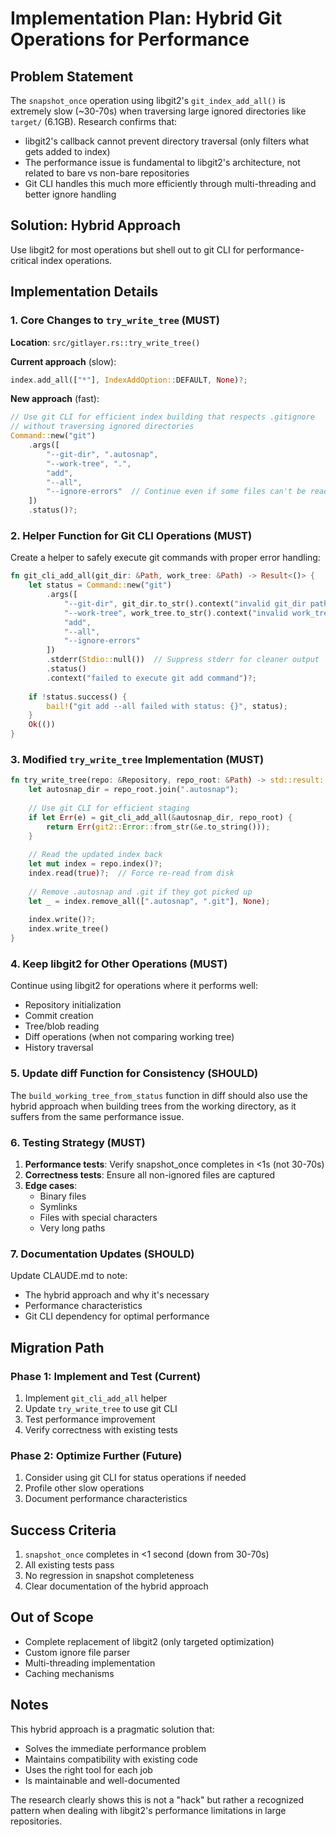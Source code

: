 # Implementation Plan: Hybrid Git Operations for Performance

## Problem Statement
The `snapshot_once` operation using libgit2's `git_index_add_all()` is extremely slow (~30-70s) when traversing large ignored directories like `target/` (6.1GB). Research confirms that:
- libgit2's callback cannot prevent directory traversal (only filters what gets added to index)
- The performance issue is fundamental to libgit2's architecture, not related to bare vs non-bare repositories
- Git CLI handles this much more efficiently through multi-threading and better ignore handling

## Solution: Hybrid Approach
Use libgit2 for most operations but shell out to git CLI for performance-critical index operations.

## Implementation Details

### 1. Core Changes to `try_write_tree` (MUST)

**Location**: `src/gitlayer.rs::try_write_tree()`

**Current approach** (slow):
```rust
index.add_all(["*"], IndexAddOption::DEFAULT, None)?;
```

**New approach** (fast):
```rust
// Use git CLI for efficient index building that respects .gitignore
// without traversing ignored directories
Command::new("git")
    .args([
        "--git-dir", ".autosnap",
        "--work-tree", ".",
        "add", 
        "--all",
        "--ignore-errors"  // Continue even if some files can't be read
    ])
    .status()?;
```

### 2. Helper Function for Git CLI Operations (MUST)

Create a helper to safely execute git commands with proper error handling:

```rust
fn git_cli_add_all(git_dir: &Path, work_tree: &Path) -> Result<()> {
    let status = Command::new("git")
        .args([
            "--git-dir", git_dir.to_str().context("invalid git_dir path")?,
            "--work-tree", work_tree.to_str().context("invalid work_tree path")?,
            "add",
            "--all",
            "--ignore-errors"
        ])
        .stderr(Stdio::null())  // Suppress stderr for cleaner output
        .status()
        .context("failed to execute git add command")?;
    
    if !status.success() {
        bail!("git add --all failed with status: {}", status);
    }
    Ok(())
}
```

### 3. Modified `try_write_tree` Implementation (MUST)

```rust
fn try_write_tree(repo: &Repository, repo_root: &Path) -> std::result::Result<Oid, git2::Error> {
    let autosnap_dir = repo_root.join(".autosnap");
    
    // Use git CLI for efficient staging
    if let Err(e) = git_cli_add_all(&autosnap_dir, repo_root) {
        return Err(git2::Error::from_str(&e.to_string()));
    }
    
    // Read the updated index back
    let mut index = repo.index()?;
    index.read(true)?;  // Force re-read from disk
    
    // Remove .autosnap and .git if they got picked up
    let _ = index.remove_all([".autosnap", ".git"], None);
    
    index.write()?;
    index.write_tree()
}
```

### 4. Keep libgit2 for Other Operations (MUST)

Continue using libgit2 for operations where it performs well:
- Repository initialization
- Commit creation
- Tree/blob reading
- Diff operations (when not comparing working tree)
- History traversal

### 5. Update diff Function for Consistency (SHOULD)

The `build_working_tree_from_status` function in diff should also use the hybrid approach when building trees from the working directory, as it suffers from the same performance issue.

### 6. Testing Strategy (MUST)

1. **Performance tests**: Verify snapshot_once completes in <1s (not 30-70s)
2. **Correctness tests**: Ensure all non-ignored files are captured
3. **Edge cases**: 
   - Binary files
   - Symlinks  
   - Files with special characters
   - Very long paths

### 7. Documentation Updates (SHOULD)

Update CLAUDE.md to note:
- The hybrid approach and why it's necessary
- Performance characteristics
- Git CLI dependency for optimal performance

## Migration Path

### Phase 1: Implement and Test (Current)
1. Implement `git_cli_add_all` helper
2. Update `try_write_tree` to use git CLI
3. Test performance improvement
4. Verify correctness with existing tests

### Phase 2: Optimize Further (Future)
1. Consider using git CLI for status operations if needed
2. Profile other slow operations
3. Document performance characteristics

## Success Criteria

1. `snapshot_once` completes in <1 second (down from 30-70s)
2. All existing tests pass
3. No regression in snapshot completeness
4. Clear documentation of the hybrid approach

## Out of Scope

- Complete replacement of libgit2 (only targeted optimization)
- Custom ignore file parser
- Multi-threading implementation
- Caching mechanisms

## Notes

This hybrid approach is a pragmatic solution that:
- Solves the immediate performance problem
- Maintains compatibility with existing code
- Uses the right tool for each job
- Is maintainable and well-documented

The research clearly shows this is not a "hack" but rather a recognized pattern when dealing with libgit2's performance limitations in large repositories.
